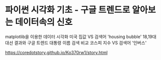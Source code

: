 파이썬 시각화 기초 - 구글 트렌드로 알아보는 데이터속의 신호
=====

matplotlib을 이용한 데이터 시각화
미국 집값 VS 검색어 'housing bubble'
18,19대 대선 결과와 구글 트렌드 대통령 이름 검색 비교
코스피 지수 VS 검색어 '인버스'

<a href='https://coredotstory.github.io/Ko370rw1/story.html'>https://coredotstory.github.io/Ko370rw1/story.html</a>
